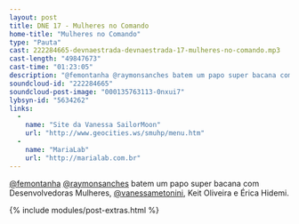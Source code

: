 ```yaml
---
layout: post
title: DNE 17 - Mulheres no Comando
home-title: "Mulheres no Comando"
type: "Pauta"
cast: 222284665-devnaestrada-devnaestrada-17-mulheres-no-comando.mp3
cast-length: "49847673"
cast-time: "01:23:05"
description: "@femontanha @raymonsanches batem um papo super bacana com Desenvolvedoras Mulheres, @vanessametonini, Keit Oliveira e Érica Hidemi."
soundcloud-id: "222284665"
soundcloud-post-image: "000135763113-0nxui7"
lybsyn-id: "5634262"
links:
  -
    name: "Site da Vanessa SailorMoon"
    url: "http://www.geocities.ws/smuhp/menu.htm"
  -
    name: "MariaLab"
    url: "http://marialab.com.br"
---
```


[@femontanha](http://twitter.com/femontanha) [@raymonsanches](http://twitter.com/raymonsanches) batem um papo super bacana com Desenvolvedoras Mulheres, [@vanessametonini](http://twitter.com/vanessametonini), Keit Oliveira e Érica Hidemi.

{% include modules/post-extras.html %}
